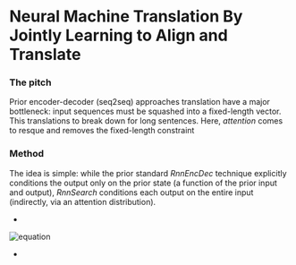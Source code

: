 # Neural Machine Translation By Jointly Learning to Align and Translate

### The pitch
Prior encoder-decoder (seq2seq) approaches translation have a major bottleneck: input sequences must be
squashed into a fixed-length vector. This translations to break down for long sentences. Here, *attention* comes to resque
and removes the fixed-length constraint

### Method
The idea is simple: while the prior standard *RnnEncDec* technique explicitly conditions the output only on the prior state (a function of the prior input and output), *RnnSearch* conditions each output on the entire input (indirectly, via an attention distribution). 

* 

![equation](https://ibin.co/2urAKszMkZRc.png)

*
